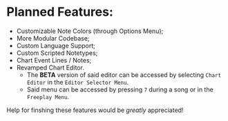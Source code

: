 # Planned Features:
* Customizable Note Colors (through Options Menu);
* More Modular Codebase;
* Custom Language Support;
* Custom Scripted Notetypes;
* Chart Event Lines / Notes;
* Revamped Chart Editor.
    * The **BETA** version of said editor can be accessed by selecting ``Chart Editor`` in the ``Editor Selector Menu``.
    * Said menu can be accessed by pressing ``7`` during a song or in the ``Freeplay Menu``.

Help for finshing these features would be *greatly* appreciated!
